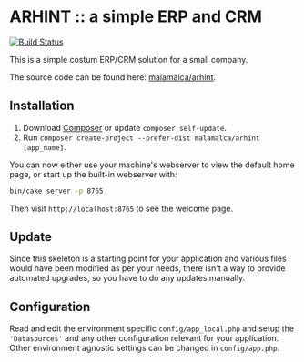 # ARHINT :: a simple ERP and CRM

[![Build Status](https://app.travis-ci.com/malamalca/arhint.svg?branch=master)](https://app.travis-ci.com/malamalca/arhint)

This is a simple costum ERP/CRM solution for a small company.

The source code can be found here: [malamalca/arhint](https://github.com/malamalca/arhint).

## Installation

1. Download [Composer](https://getcomposer.org/doc/00-intro.md) or update `composer self-update`.
2. Run `composer create-project --prefer-dist malamalca/arhint [app_name]`.

You can now either use your machine's webserver to view the default home page, or start
up the built-in webserver with:

```bash
bin/cake server -p 8765
```

Then visit `http://localhost:8765` to see the welcome page.

## Update

Since this skeleton is a starting point for your application and various files
would have been modified as per your needs, there isn't a way to provide
automated upgrades, so you have to do any updates manually.

## Configuration

Read and edit the environment specific `config/app_local.php` and setup the
`'Datasources'` and any other configuration relevant for your application.
Other environment agnostic settings can be changed in `config/app.php`.
